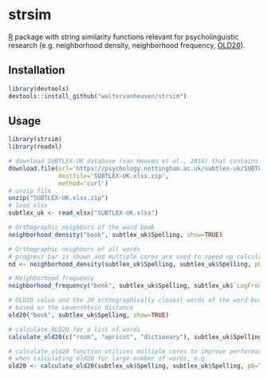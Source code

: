 # strsim

[R](https://www.r-project.org) package with string similarity functions relevant for psycholinguistic research (e.g. neighborhood density, neighborhood frequency, [OLD20](https://link.springer.com/article/10.3758/PBR.15.5.971)).

## Installation

``` r
library(devtools)
devtools::install_github("waltervanheuven/strsim")
```

## Usage

``` r
library(strsim)
library(readxl)

# download SUBTLEX-UK database (van Heuven et al., 2014) that contains a large list of English words
download.file(url='https://psychology.nottingham.ac.uk/subtlex-uk/SUBTLEX-UK.xlsx.zip',
              destfile='SUBTLEX-UK.xlsx.zip',
              method='curl')
# unzip file              
unzip("SUBTLEX-UK.xlsx.zip")
# load xlsx
subtlex_uk <- read_xlsx("SUBTLEX-UK.xlsx")

# Orthographic neighbors of the word book
neighborhood_density("book", subtlex_uk$Spelling, show=TRUE)

# Orthographic neighbors of all words
# progress bar is shown and multiple cores are used to speed up calculation
nd <- neighborhood_density(subtlex_uk$Spelling, subtlex_uk$Spelling, pb=TRUE, parallel=TRUE)

# Neighborhood frequency
neighborhood_frequency("book", subtlex_uk$Spelling, subtlex_uk$`LogFreq(Zipf)`, show=TRUE)

# OLD20 value and the 20 orthographically closest words of the word book
# based on the Levenshtein distance
old20("book", subtlex_uk$Spelling, show=TRUE)

# calculate OLD20 for a list of words
calculate_old20(c("room", "apricot", "dictionary"), subtlex_uk$Spelling)

# calculate_old20 function utilises multiple cores to improve performance
# when calculating old20 for large number of words, e.g.
old20 <- calculate_old20(subtlex_uk$Spelling, subtlex_uk$Spelling, pb=TRUE, parallel=TRUE)
```
